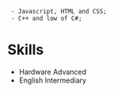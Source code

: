 ```
 - Javascript, HTML and CSS;
 - C++ and low of C#;
```


# Skills
 - Hardware Advanced
 - English Intermediary
